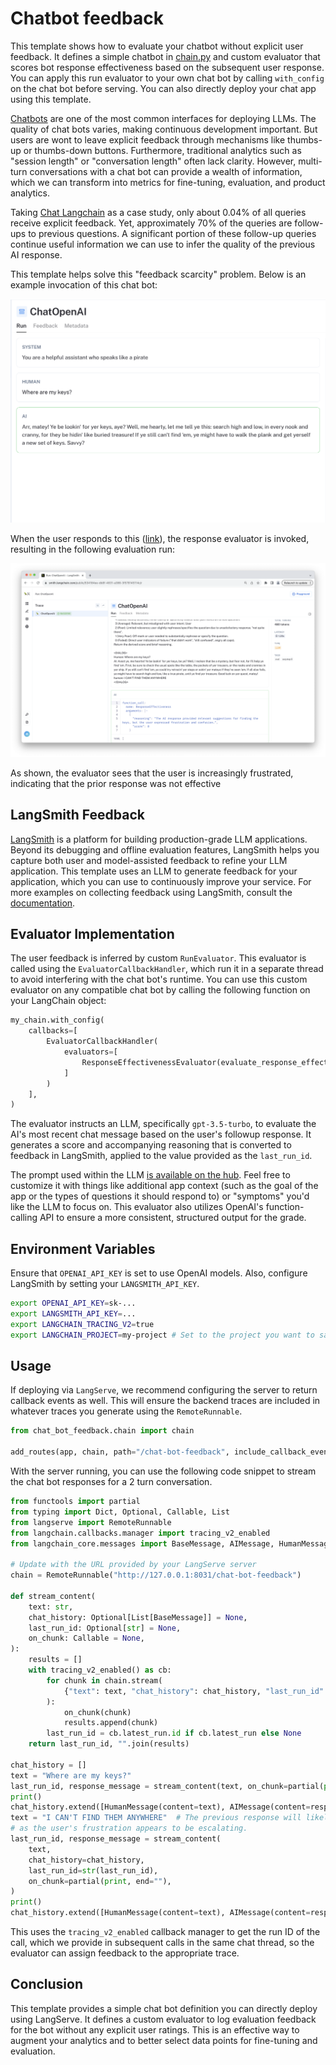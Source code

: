 # Chatbot feedback

This template shows how to evaluate your chatbot without explicit user feedback. 
It defines a simple chatbot in [chain.py](https://github.com/langchain-ai/langchain/blob/master/templates/chat-bot-feedback/chat_bot_feedback/chain.py) and custom evaluator that scores bot response effectiveness based on the subsequent user response. You can apply this run evaluator to your own chat bot by calling `with_config` on the chat bot before serving. You can also directly deploy your chat app using this template.

[Chatbots](https://python.langchain.com/docs/use_cases/chatbots) are one of the most common interfaces for deploying LLMs. The quality of chat bots varies, making continuous development important. But users are wont to leave explicit feedback through mechanisms like thumbs-up or thumbs-down buttons. Furthermore, traditional analytics such as "session length" or "conversation length" often lack clarity. However, multi-turn conversations with a chat bot can provide a wealth of information, which we can transform into metrics for fine-tuning, evaluation, and product analytics.

Taking [Chat Langchain](https://chat.langchain.com/) as a case study, only about 0.04% of all queries receive explicit feedback. Yet, approximately 70% of the queries are follow-ups to previous questions. A significant portion of these follow-up queries continue useful information we can use to infer the quality of the previous AI response. 


This template helps solve this "feedback scarcity" problem. Below is an example invocation of this chat bot:

[![Screenshot of a chat bot interaction where the AI responds in a pirate accent to a user asking where their keys are.](./static/chat_interaction.png "Chat Bot Interaction Example")](https://smith.langchain.com/public/3378daea-133c-4fe8-b4da-0a3044c5dbe8/r?runtab=1)

When the user responds to this ([link](https://smith.langchain.com/public/a7e2df54-4194-455d-9978-cecd8be0df1e/r)), the response evaluator is invoked, resulting in the following evaluation run:

[![Screenshot of an evaluator run showing the AI's response effectiveness score based on the user's follow-up message expressing frustration.](./static/evaluator.png "Chat Bot Evaluator Run")](https://smith.langchain.com/public/534184ee-db8f-4831-a386-3f578145114c/r)

As shown, the evaluator sees that the user is increasingly frustrated, indicating that the prior response was not effective

## LangSmith Feedback

[LangSmith](https://smith.langchain.com/) is a platform for building production-grade LLM applications. Beyond its debugging and offline evaluation features, LangSmith helps you capture both user and model-assisted feedback to refine your LLM application. This template uses an LLM to generate feedback for your application, which you can use to continuously improve your service. For more examples on collecting feedback using LangSmith, consult the [documentation](https://docs.smith.langchain.com/cookbook/feedback-examples).

## Evaluator Implementation

The user feedback is inferred by custom `RunEvaluator`. This evaluator is called using the `EvaluatorCallbackHandler`, which run it in a separate thread to avoid interfering with the chat bot's runtime. You can use this custom evaluator on any compatible chat bot by calling the following function on your LangChain object:

```python
my_chain.with_config(
    callbacks=[
        EvaluatorCallbackHandler(
            evaluators=[
                ResponseEffectivenessEvaluator(evaluate_response_effectiveness)
            ]
        )
    ],
)
```

The evaluator instructs an LLM, specifically `gpt-3.5-turbo`, to evaluate the AI's most recent chat message based on the user's followup response. It generates a score and accompanying reasoning that is converted to feedback in LangSmith, applied to the value provided as the `last_run_id`.

The prompt used within the LLM [is available on the hub](https://smith.langchain.com/hub/wfh/response-effectiveness). Feel free to customize it with things like additional app context (such as the goal of the app or the types of questions it should respond to) or "symptoms" you'd like the LLM to focus on. This evaluator also utilizes OpenAI's function-calling API to ensure a more consistent, structured output for the grade.

## Environment Variables

Ensure that `OPENAI_API_KEY` is set to use OpenAI models. Also, configure LangSmith by setting your `LANGSMITH_API_KEY`.

```bash
export OPENAI_API_KEY=sk-...
export LANGSMITH_API_KEY=...
export LANGCHAIN_TRACING_V2=true
export LANGCHAIN_PROJECT=my-project # Set to the project you want to save to
```

## Usage

If deploying via `LangServe`, we recommend configuring the server to return callback events as well. This will ensure the backend traces are included in whatever traces you generate using the `RemoteRunnable`.

```python
from chat_bot_feedback.chain import chain

add_routes(app, chain, path="/chat-bot-feedback", include_callback_events=True)
```

With the server running, you can use the following code snippet to stream the chat bot responses for a 2 turn conversation.

```python
from functools import partial
from typing import Dict, Optional, Callable, List
from langserve import RemoteRunnable
from langchain.callbacks.manager import tracing_v2_enabled
from langchain_core.messages import BaseMessage, AIMessage, HumanMessage

# Update with the URL provided by your LangServe server
chain = RemoteRunnable("http://127.0.0.1:8031/chat-bot-feedback")

def stream_content(
    text: str,
    chat_history: Optional[List[BaseMessage]] = None,
    last_run_id: Optional[str] = None,
    on_chunk: Callable = None,
):
    results = []
    with tracing_v2_enabled() as cb:
        for chunk in chain.stream(
            {"text": text, "chat_history": chat_history, "last_run_id": last_run_id},
        ):
            on_chunk(chunk)
            results.append(chunk)
        last_run_id = cb.latest_run.id if cb.latest_run else None
    return last_run_id, "".join(results)

chat_history = []
text = "Where are my keys?"
last_run_id, response_message = stream_content(text, on_chunk=partial(print, end=""))
print()
chat_history.extend([HumanMessage(content=text), AIMessage(content=response_message)])
text = "I CAN'T FIND THEM ANYWHERE"  # The previous response will likely receive a low score,
# as the user's frustration appears to be escalating.
last_run_id, response_message = stream_content(
    text,
    chat_history=chat_history,
    last_run_id=str(last_run_id),
    on_chunk=partial(print, end=""),
)
print()
chat_history.extend([HumanMessage(content=text), AIMessage(content=response_message)])
```

This uses the  `tracing_v2_enabled` callback manager to get the run ID of the call, which we provide in subsequent calls in the same chat thread, so the evaluator can assign feedback to the appropriate trace.


## Conclusion

This template provides a simple chat bot definition you can directly deploy using LangServe. It defines a custom evaluator to log evaluation feedback for the bot without any explicit user ratings. This is an effective way to augment your analytics and to better select data points for fine-tuning and evaluation.
